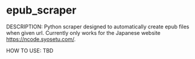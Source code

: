 # epub_scraper

DESCRIPTION:
Python scraper designed to automatically create epub files when given url.
Currently only works for the Japanese website https://ncode.syosetu.com/.

HOW TO USE:
TBD

